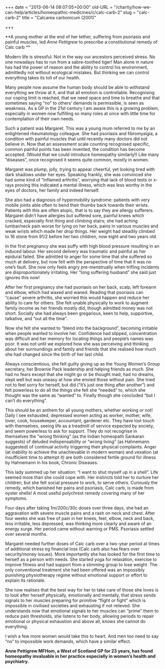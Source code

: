 +++
date = "2013-06-14 08:07:05+00:00"
old-URL = "/charity/how-we-can-help/articles/homeopathic-medicines/c/calc-carb-2"
slug = "calc-carb-2"
title = "Calcarea carbonicum (2001)"

+++

**A young mother at the end of her tether, suffering from psoriasis and painful muscles, led _Anne Pettigrew_ to prescribe a constitutional remedy of Calc carb **

Modern life is stressful. Not in the way our ancestors perceived stress. No one nowadays has to run from a sabre-toothed tiger! Man alone in nature has had the power of reason and the ability to control his environment, admittedly not without ecological mistakes. But thinking we can control everything takes its toll of our health.

Many people now assume the human body should be able to withstand everything we throw at it, and that all emotion is controllable. Recognising our coping limit is reached, that we need space and time to breathe and that sometimes saying “no” to others’ demands is permissible, is seen as weakness. As a GP in the 21st century I am aware this is a growing problem, especially in women now fulfilling so many roles at once with little time for contemplation of their own needs.

Such a patient was Margaret. This was a young mum referred to me by an enlightened rheumatology colleague. She had psoriasis and fibromyalgia, a condition with painful muscles that until recently many doctors did not believe in. Now that an assessment scale counting recognised specific, common painful points has been invented, the condition has become accepted. (Would that we could introduce homeopathy similarly!) Like many “diseases”, once recognised it seems quite common, mostly in women.

Margaret was plump, jolly, trying to appear cheerful, yet looking tired with dark shadows under her eyes. Speaking frankly, she was convinced she had some kind of “inflamed arthritis”, worrying that lack of blood tests or x-rays proving this indicated a mental illness, which was less worthy in the eyes of doctors, her family and indeed herself.

She also had a diagnosis of hypermobility syndrome: patients with very mobile joints able often to bend their thumbs back towards their wrists. Patients with this are often atopic, that is to say they are allergy sufferers. Margaret didn’t have allergies but suffered sore, painful knees which cracked, especially first thing and climbing stairs; she had aching lumbar/neck pain worse for lying on her back, pains in various muscles and weak wrists which made her drop things. Her weight had steadily climbed to 16 stone from 91/2 before her two children, now eight and two years old.

In the first pregnancy she was puffy with high blood pressure resulting in an induced labour. Her second delivery was traumatic and painful as her epidural failed. She admitted to anger for some time that she suffered so much at delivery, but now felt with the perspective of time that it was no one’s fault. She now only feels angry pre-menstrually when trifling incidents are disproportionately irritating. Her “long suffering husband” she said just ignores this now!

After her first pregnancy she had psoriasis on her back, scalp, left forearm and elbow, which had waxed and waned. Reading that psoriasis can “cause” severe arthritis, she worried this would happen and reduce her ability to care for others. She felt unable physically to work to augment family income as her friends mostly did, though admitted money was not short. Socially she had always been gregarious, keen to help, supportive, talkative, and “out all the time”.

Now she felt she wanted to “blend into the background”, becoming irritable when people wanted to involve her. Confidence had slipped, concentration was difficult and her memory for locating things and people’s names was poor. It was not until we explored how she was perceiving and thinking about her surroundings and family and friends that she realised how much she had changed since the birth of her last child.

Always conscientious, she felt guilty giving up as the Young Women’s Group secretary, her Brownie Pack leadership and helping friends as much. She had no fears except that she might go or be thought mad, had no dreams, slept well but was uneasy at how she envied those without pain. She tried not to feel sorry for herself, but did (“it’s just one thing after another”) and felt powerless to do all the things she felt she “needed” to, which she thought was the same as “wanted” to. Finally though she concluded “but I can’t do everything”.

This should be an anthem for all young mothers, whether working or not! Daily I see exhausted, depressed women acting as worker, mother, wife, lover, cook, housekeeper, accountant, gardener etc. They have lost touch with themselves, seeing life as a treadmill of service expected by society, and seem powerless to ask for support. They do not recognise in themselves the “wrong thinking” (as the Indian homeopath Sankaran suggests) of deluded indispensability or “wrong living” (as Hahnemann suggested) of continual activity triggering their physical complaints. Anger (at inability to achieve the unachievable in modern woman) and vexation (at insufficient time to attempt it) are both considered fertile ground for illness by Hahnemann in his book, Chronic Diseases.

This lady summed up her situation: “I want to shut myself up in a shell”. Life seemed more than she could cope with. Her instincts told her to nurture her children, but she felt social pressure to work, to serve others. Curiously the remedy, which banished her pains and psoriasis, Calc carb, is made from oyster shells! A most useful polychrest remedy covering many of her symptoms.

Four days after taking 1m/200c/30c doses over three days, she had an aggravation with severe muscle pains and a rash on neck and chest. After four weeks she was free of pain in her knees, feet, elbow, neck and back, less irritable, less depressed, was thinking more clearly and aware of an energy surge. Her period came without warning or PMS. Psoriasis settled over several months.

Margaret needed further doses of Calc carb over a two-year period at times of additional stress eg financial loss (Calc carb also has fears over security/money issues). More importantly she has looked for the first time to herself as a person with needs. She started yoga for relaxation, exercise to improve fitness and had support from a slimming group to lose weight. The only conventional treatment she had been offered was an impossibly punishing physiotherapy regime without emotional support or effort to explain its rationale.

She now realises that the best way for her to take care of those she loves is to look after herself physically, emotionally and mentally, that stress sends signals to her muscles preparing for primitive “flight or fight” which is impossible in civilised societies and exhausting if not relieved. She understands now that emotional signals to her muscles can “prime” them to reduce pain thresholds, she listens to her body, allowing periods to repair emotional or physical exhaustion and above all, knows she cannot do everything.

I wish a few more women would take this to heart. And men too need to say “no” to impossible work demands, which have a similar effect.

**Anne Pettigrew MFHom, a West of Scotland GP for 23 years, has found homeopathy invaluable in her practice especially in women’s health and psychiatry.**

